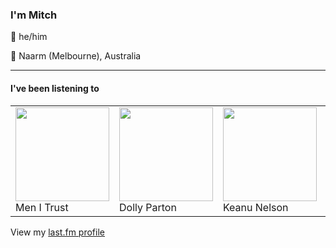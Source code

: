 <article><h3>I&#x27;m Mitch</h3><section><p>👨 he/him</p><p>📍 Naarm (Melbourne), Australia</p></section><hr/><section><h4>I&#x27;ve been listening to</h4><table><tbody><td><img src="https://lastfm.freetls.fastly.net/i/u/174s/cbc148557dffcf0f462bf1c84671c683.png" height="150px" alt="" role="presentation"/><br/>Men I Trust</td><td><img src="https://lastfm.freetls.fastly.net/i/u/174s/32fb849d715312319ba2da813615db59.png" height="150px" alt="" role="presentation"/><br/>Dolly Parton</td><td><img src="https://lastfm.freetls.fastly.net/i/u/174s/14786a37531842f6ee098eb3916c6f46.png" height="150px" alt="" role="presentation"/><br/>Keanu Nelson</td><td><img src="https://lastfm.freetls.fastly.net/i/u/174s/964662540ba245cec5d0d5d0e3b149f2.png" height="150px" alt="" role="presentation"/><br/>Ghostface Killah</td><td><img src="https://lastfm.freetls.fastly.net/i/u/174s/2f88f93325217ea68e60f55564779289.png" height="150px" alt="" role="presentation"/><br/>Hannah Juanita</td></tbody></table><span>View my <a href="https://www.last.fm/user/my-slab">last.fm profile</a></span></section></article>